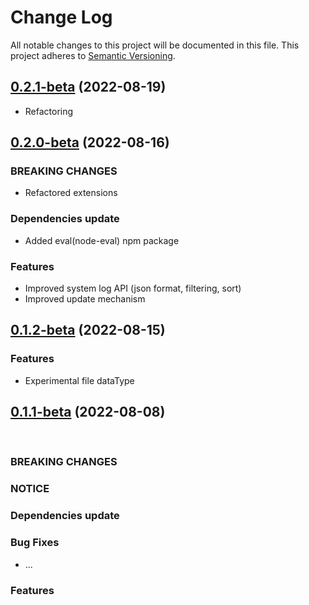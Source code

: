 # Change Log

All notable changes to this project will be documented in this file.
This project adheres to [Semantic Versioning](http://semver.org/).

## [0.2.1-beta](https://github.com/pb-it/wing-cms/0.2.1-beta) (2022-08-19)

* Refactoring


## [0.2.0-beta](https://github.com/pb-it/wing-cms/0.2.0-beta) (2022-08-16)


### BREAKING CHANGES

* Refactored extensions


### Dependencies update

* Added eval(node-eval) npm package


### Features

* Improved system log API (json format, filtering, sort)
* Improved update mechanism


## [0.1.2-beta](https://github.com/pb-it/wing-cms/0.1.2-beta) (2022-08-15)


### Features

* Experimental file dataType


## [0.1.1-beta](https://github.com/pb-it/wing-cms/0.1.1-beta) (2022-08-08)

&nbsp;
&nbsp;
&nbsp;
&nbsp;


### BREAKING CHANGES


### NOTICE


### Dependencies update


### Bug Fixes

* ...


### Features